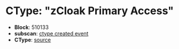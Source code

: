 # CType: "zCloak Primary Access"

* **Block**: 510133
* **subscan**: [ctype created event](https://spiritnet.subscan.io/extrinsic/0x7e180f3e8ac1e0fa6ba1e7efc09fa046f69ff416d25b474f3b841ab788a86e61?event=510133-60)
* **CType**: [source](./ctype.json)
